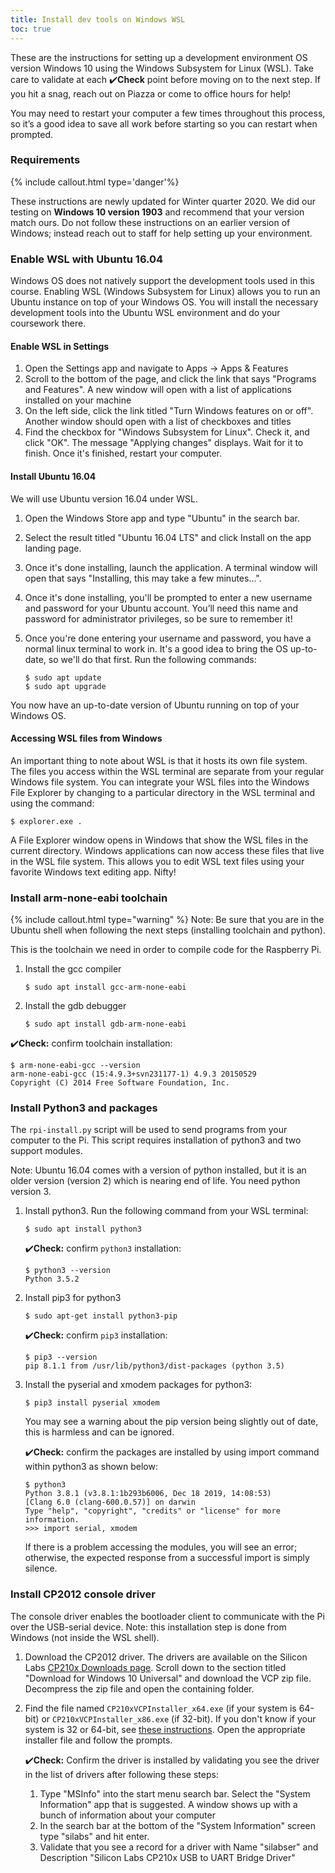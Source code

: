 ```yaml
---
title: Install dev tools on Windows WSL
toc: true
---
```


These are the instructions for setting up a development environment OS version Windows 10 using the Windows Subsystem for Linux (WSL). Take care to validate at each ✔️**Check** point before moving on to the next step. If you hit a snag, reach out on Piazza or come to office hours for help!

You may need to restart your computer a few times throughout this process, so it’s a good idea to save all work before starting so you can restart when prompted.

### Requirements

{% include callout.html type='danger'%}

These instructions are newly updated for Winter quarter 2020. We did our testing on **Windows 10 version 1903** and recommend that your version match ours. Do not follow these instructions on an earlier version of Windows; instead reach out to staff for help setting up your environment.

</div>

### Enable WSL with Ubuntu 16.04

Windows OS does not natively support the development tools used in this course. Enabling WSL (Windows Subsystem for Linux) allows you to run an Ubuntu instance on top of your Windows OS. You will install the necessary development tools into the Ubuntu WSL environment and do your coursework there.

#### Enable WSL in Settings

1. Open the Settings app and navigate to Apps -> Apps & Features
2. Scroll to the bottom of the page, and click the link that says "Programs and Features". A new window will open with a list of applications installed on your machine
3. On the left side, click the link titled "Turn Windows features on or off". Another window should open with a list of checkboxes and titles
4. Find the checkbox for "Windows Subsystem for Linux". Check it, and click "OK". The message "Applying changes" displays. Wait for it to finish. Once it's finished, restart your computer.

#### Install Ubuntu 16.04

We will use Ubuntu version 16.04 under WSL.

1. Open the Windows Store app and type "Ubuntu" in the search bar.
2. Select the result titled "Ubuntu 16.04 LTS" and click Install on the app landing page.
3. Once it's done installing, launch the application. A terminal window will open that says "Installing, this may take a few minutes...".
4. Once it's done installing, you'll be prompted to enter a new username and password for your Ubuntu account. You’ll need this name and password for administrator privileges, so be sure to remember it!
5. Once you're done entering your username and password, you have a normal linux terminal to work in. It's a good idea to bring the OS up-to-date, so we'll do that first. Run the following commands:

   ```
   $ sudo apt update
   $ sudo apt upgrade
   ```

You now have an up-to-date version of Ubuntu running on top of your Windows OS.

<a name="files"></a>

#### Accessing WSL files from Windows

An important thing to note about WSL is that it hosts its own file system. The files you access within the WSL terminal are separate from your regular Windows file system. You can integrate your WSL files into the Windows File Explorer by changing to a particular directory in the WSL terminal and using the command:

```
$ explorer.exe .
```

A File Explorer window opens in Windows that show the WSL files in the current directory. Windows applications can now access these files that live in the WSL file system. This allows you to edit WSL text files using your favorite Windows text editing app. Nifty!

### Install arm-none-eabi toolchain

{% include callout.html type="warning" %}
Note: Be sure that you are in the Ubuntu shell when following the next steps (installing toolchain and python).

</div>
This is the toolchain we need in order to compile code for the Raspberry Pi.

1. Install the gcc compiler

   ```
   $ sudo apt install gcc-arm-none-eabi
   ```

2. Install the gdb debugger
   ```
   $ sudo apt install gdb-arm-none-eabi
   ```

✔️**Check:** confirm toolchain installation:

```
$ arm-none-eabi-gcc --version
arm-none-eabi-gcc (15:4.9.3+svn231177-1) 4.9.3 20150529
Copyright (C) 2014 Free Software Foundation, Inc.
```

### Install Python3 and packages

The `rpi-install.py` script will be used to send programs from your computer to the Pi. This script requires installation of python3 and two support modules.

Note: Ubuntu 16.04 comes with a version of python installed, but it is an older version (version 2) which is nearing end of life. You need python version 3.

1.  Install python3. Run the following command from your WSL terminal:

    ```
    $ sudo apt install python3
    ```

    ✔️**Check:** confirm `python3` installation:

    ```
    $ python3 --version
    Python 3.5.2
    ```

2.  Install pip3 for python3

    ```
    $ sudo apt-get install python3-pip
    ```

    ✔️**Check:** confirm `pip3` installation:

    ```
    $ pip3 --version
    pip 8.1.1 from /usr/lib/python3/dist-packages (python 3.5)
    ```

3.  Install the pyserial and xmodem packages for python3:

    ```
    $ pip3 install pyserial xmodem
    ```

    You may see a warning about the pip version being slightly out of date, this is harmless and can be ignored.

    ✔️**Check:** confirm the packages are installed by using import command within python3 as shown below:

    ```
    $ python3
    Python 3.8.1 (v3.8.1:1b293b6006, Dec 18 2019, 14:08:53)
    [Clang 6.0 (clang-600.0.57)] on darwin
    Type "help", "copyright", "credits" or "license" for more information.
    >>> import serial, xmodem
    ```

    If there is a problem accessing the modules, you will see an error; otherwise, the expected response from a successful import is simply silence.

### Install CP2012 console driver

The console driver enables the bootloader client to communicate with the Pi over the USB-serial device. Note: this installation step is done from Windows (not inside the WSL shell).

1. Download the CP2012 driver. The drivers are available on the Silicon Labs [CP210x Downloads page](https://www.silabs.com/products/development-tools/software/usb-to-uart-bridge-vcp-drivers). Scroll down to the section titled "Download for Windows 10 Universal" and download the VCP zip file. Decompress the zip file and open the containing folder.
2. Find the file named `CP210xVCPInstaller_x64.exe` (if your system is 64-bit) or `CP210xVCPInstaller_x86.exe` (if 32-bit). If you don't know if your system is 32 or 64-bit, see [these instructions](https://support.microsoft.com/en-us/help/13443/windows-which-version-am-i-running). Open the appropriate installer file and follow the prompts.

   ✔️**Check:** Confirm the driver is installed by validating you see the driver in the list of drivers after following these steps:

   1. Type "MSInfo" into the start menu search bar. Select the "System Information" app that is suggested. A window shows up with a bunch of information about your computer
   2. In the search bar at the bottom of the "System Information" screen type "silabs" and hit enter.
   3. Validate that you see a record for a driver with Name "silabser" and Description "Silicon Labs CP210x USB to UART Bridge Driver"
